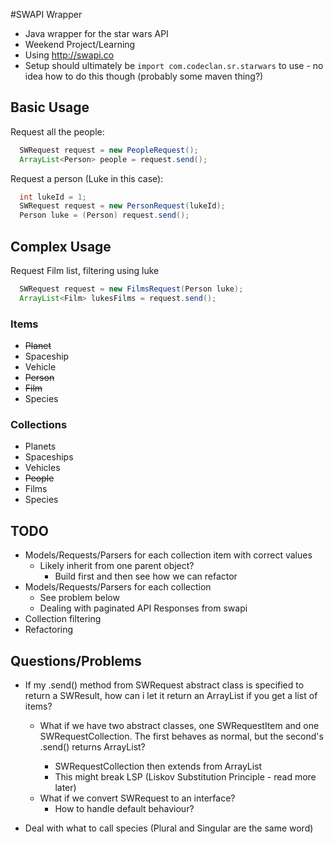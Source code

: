 #SWAPI Wrapper

* Java wrapper for the star wars API
* Weekend Project/Learning
* Using http://swapi.co
* Setup should ultimately be `import com.codeclan.sr.starwars` to use - no idea how to do this though (probably some maven thing?)

## Basic Usage

Request all the people:
``` java
  SWRequest request = new PeopleRequest();
  ArrayList<Person> people = request.send();
```

Request a person (Luke in this case):
``` java
  int lukeId = 1;
  SWRequest request = new PersonRequest(lukeId);
  Person luke = (Person) request.send();
```

## Complex Usage

Request Film list, filtering using luke
``` java
  SWRequest request = new FilmsRequest(Person luke);
  ArrayList<Film> lukesFilms = request.send();
```

### Items

* ~~Planet~~
* Spaceship
* Vehicle
* ~~Person~~
* ~~Film~~
* Species

### Collections

* Planets
* Spaceships
* Vehicles
* ~~People~~
* Films
* Species


## TODO
* Models/Requests/Parsers for each collection item with correct values 
  * Likely inherit from one parent object?
    * Build first and then see how we can refactor
* Models/Requests/Parsers for each collection
  * See problem below
  * Dealing with paginated API Responses from swapi
* Collection filtering
* Refactoring

## Questions/Problems
* If my .send() method from SWRequest abstract class is specified to return a SWResult, how can i let it return an ArrayList<SWResult> if you get a list of items?
  * What if we have two abstract classes, one SWRequestItem and one SWRequestCollection. The first behaves as normal, but the second's .send() returns ArrayList<SWResult>?
    * SWRequestCollection then extends from ArrayList<SWResult>
    * This might break LSP (Liskov Substitution Principle - read more later)
  * What if we convert SWRequest to an interface?
    * How to handle default behaviour?

* Deal with what to call species (Plural and Singular are the same word)